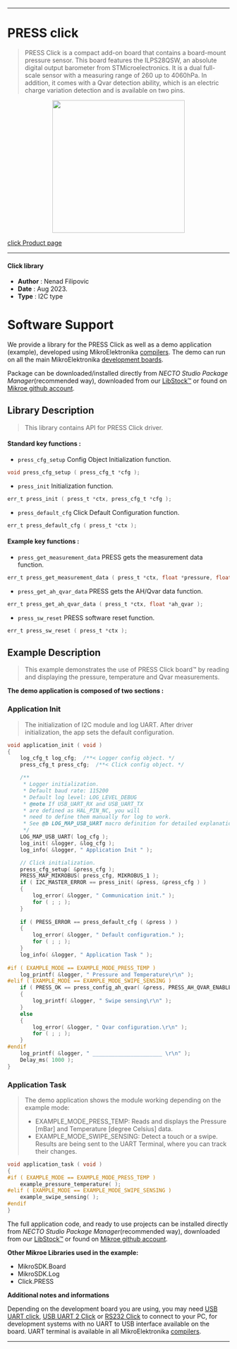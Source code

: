 
---
# PRESS click

> PRESS Click is a compact add-on board that contains a board-mount pressure sensor. This board features the ILPS28QSW, an absolute digital output barometer from STMicroelectronics. It is a dual full-scale sensor with a measuring range of 260 up to 4060hPa. In addition, it comes with a Qvar detection ability, which is an electric charge variation detection and is available on two pins.

<p align="center">
  <img src="https://download.mikroe.com/images/click_for_ide/press_click.png" height=300px>
</p>

[click Product page](https://www.mikroe.com/press-click)

---


#### Click library

- **Author**        : Nenad Filipovic
- **Date**          : Aug 2023.
- **Type**          : I2C type


# Software Support

We provide a library for the PRESS Click
as well as a demo application (example), developed using MikroElektronika
[compilers](https://www.mikroe.com/necto-studio).
The demo can run on all the main MikroElektronika [development boards](https://www.mikroe.com/development-boards).

Package can be downloaded/installed directly from *NECTO Studio Package Manager*(recommended way), downloaded from our [LibStock&trade;](https://libstock.mikroe.com) or found on [Mikroe github account](https://github.com/MikroElektronika/mikrosdk_click_v2/tree/master/clicks).

## Library Description

> This library contains API for PRESS Click driver.

#### Standard key functions :

- `press_cfg_setup` Config Object Initialization function.
```c
void press_cfg_setup ( press_cfg_t *cfg );
```

- `press_init` Initialization function.
```c
err_t press_init ( press_t *ctx, press_cfg_t *cfg );
```

- `press_default_cfg` Click Default Configuration function.
```c
err_t press_default_cfg ( press_t *ctx );
```

#### Example key functions :

- `press_get_measurement_data` PRESS gets the measurement data function.
```c
err_t press_get_measurement_data ( press_t *ctx, float *pressure, float *temperature );
```

- `press_get_ah_qvar_data` PRESS gets the AH/Qvar data function.
```c
err_t press_get_ah_qvar_data ( press_t *ctx, float *ah_qvar );
```

- `press_sw_reset` PRESS software reset function.
```c
err_t press_sw_reset ( press_t *ctx );

```

## Example Description

> This example demonstrates the use of PRESS Click board™ by reading and displaying
> the pressure, temperature and Qvar measurements.

**The demo application is composed of two sections :**

### Application Init

> The initialization of I2C module and log UART.
> After driver initialization, the app sets the default configuration.

```c
void application_init ( void ) 
{
    log_cfg_t log_cfg;  /**< Logger config object. */
    press_cfg_t press_cfg;  /**< Click config object. */

    /** 
     * Logger initialization.
     * Default baud rate: 115200
     * Default log level: LOG_LEVEL_DEBUG
     * @note If USB_UART_RX and USB_UART_TX 
     * are defined as HAL_PIN_NC, you will 
     * need to define them manually for log to work. 
     * See @b LOG_MAP_USB_UART macro definition for detailed explanation.
     */
    LOG_MAP_USB_UART( log_cfg );
    log_init( &logger, &log_cfg );
    log_info( &logger, " Application Init " );

    // Click initialization.
    press_cfg_setup( &press_cfg );
    PRESS_MAP_MIKROBUS( press_cfg, MIKROBUS_1 );
    if ( I2C_MASTER_ERROR == press_init( &press, &press_cfg ) ) 
    {
        log_error( &logger, " Communication init." );
        for ( ; ; );
    }
    
    if ( PRESS_ERROR == press_default_cfg ( &press ) )
    {
        log_error( &logger, " Default configuration." );
        for ( ; ; );
    }
    log_info( &logger, " Application Task " );
    
#if ( EXAMPLE_MODE == EXAMPLE_MODE_PRESS_TEMP )
    log_printf( &logger, " Pressure and Temperature\r\n" );
#elif ( EXAMPLE_MODE == EXAMPLE_MODE_SWIPE_SENSING )
    if ( PRESS_OK == press_config_ah_qvar( &press, PRESS_AH_QVAR_ENABLE ) )
    {
        log_printf( &logger, " Swipe sensing\r\n" );
    }
    else
    {
        log_error( &logger, " Qvar configuration.\r\n" );
        for ( ; ; );
    }
#endif
    log_printf( &logger, " ______________________ \r\n" );
    Delay_ms( 1000 );
}
```

### Application Task

> The demo application shows the module working depending on the example mode:
> - EXAMPLE_MODE_PRESS_TEMP: Reads and displays the Pressure [mBar] and Temperature [degree Celsius] data.
> - EXAMPLE_MODE_SWIPE_SENSING: Detect a touch or a swipe.
> Results are being sent to the UART Terminal, where you can track their changes.

```c
void application_task ( void ) 
{
#if ( EXAMPLE_MODE == EXAMPLE_MODE_PRESS_TEMP )
    example_pressure_temperature( );
#elif ( EXAMPLE_MODE == EXAMPLE_MODE_SWIPE_SENSING )
    example_swipe_sensing( );
#endif
}
```

The full application code, and ready to use projects can be installed directly from *NECTO Studio Package Manager*(recommended way), downloaded from our [LibStock&trade;](https://libstock.mikroe.com) or found on [Mikroe github account](https://github.com/MikroElektronika/mikrosdk_click_v2/tree/master/clicks).

**Other Mikroe Libraries used in the example:**

- MikroSDK.Board
- MikroSDK.Log
- Click.PRESS

**Additional notes and informations**

Depending on the development board you are using, you may need
[USB UART click](https://www.mikroe.com/usb-uart-click),
[USB UART 2 Click](https://www.mikroe.com/usb-uart-2-click) or
[RS232 Click](https://www.mikroe.com/rs232-click) to connect to your PC, for
development systems with no UART to USB interface available on the board. UART
terminal is available in all MikroElektronika
[compilers](https://shop.mikroe.com/compilers).

---
